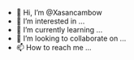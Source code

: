 - 👋 Hi, I’m @Xasancambow
- 👀 I’m interested in ...
- 🌱 I’m currently learning ...
- 💞️ I’m looking to collaborate on ...
- 📫 How to reach me ...

<!---
Xasancambow/Xasancambow is a ✨ special ✨ repository because its `README.md` (this file) appears on your GitHub profile.
You can click the Preview link to take a look at your changes.
--->
